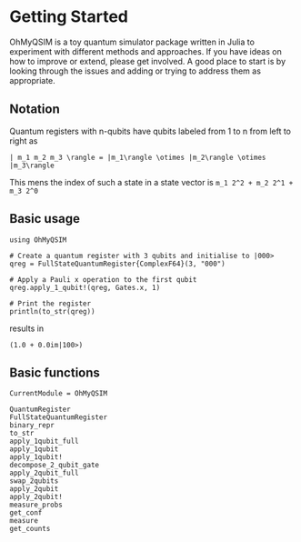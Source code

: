 # Getting Started

OhMyQSIM is a toy quantum simulator package written in Julia to experiment with different methods and approaches. 
If you have ideas on how to improve or extend, please get involved. A good place to start is by looking through the issues
and adding or trying to address them as appropriate.

## Notation

Quantum registers with n-qubits have qubits labeled from 1 to n from left to right as

``| m_1 m_2 m_3 \rangle = |m_1\rangle \otimes |m_2\rangle \otimes |m_3\rangle``

This mens the index of such a state in a state vector is
``m_1 2^2 + m_2 2^1 + m_3 2^0``


## Basic usage

```
using OhMyQSIM

# Create a quantum register with 3 qubits and initialise to |000>
qreg = FullStateQuantumRegister{ComplexF64}(3, "000")

# Apply a Pauli x operation to the first qubit 
qreg.apply_1_qubit!(qreg, Gates.x, 1)

# Print the register
println(to_str(qreg))
```

results in

```
(1.0 + 0.0im|100>)
```

## Basic functions

```@meta
CurrentModule = OhMyQSIM
```

```@docs
QuantumRegister
FullStateQuantumRegister
binary_repr
to_str
apply_1qubit_full
apply_1qubit
apply_1qubit!
decompose_2_qubit_gate
apply_2qubit_full
swap_2qubits
apply_2qubit
apply_2qubit!
measure_probs
get_conf
measure
get_counts


```

